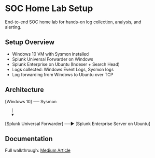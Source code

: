 # SOC Home Lab Setup

End-to-end SOC home lab for hands-on log collection, analysis, and alerting.

## Setup Overview
- Windows 10 VM with Sysmon installed
- Splunk Universal Forwarder on Windows
- Splunk Enterprise on Ubuntu (Indexer + Search Head)
- Logs collected: Windows Event Logs, Sysmon logs
- Log forwarding from Windows to Ubuntu over TCP

## Architecture
[Windows 10] ── Sysmon
       
       │  
       ▼  
[Splunk Universal Forwarder] ──▶ [Splunk Enterprise Server on Ubuntu]

## Documentation
Full walkthrough: [Medium Article](https://medium.com/@TraceX0/how-i-built-a-complete-soc-home-lab-from-scratch-66877555336b)
